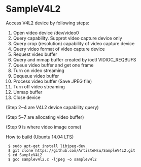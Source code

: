 # SampleV4L2

Access V4L2 device by following steps:
 1. Open video device /dev/video0
 2. Query capability. Supprot video capture device only
 3. Query crop (resolution) capability of video capture device
 4. Query video format of video capture device
 5. Request video buffer
 6. Query and mmap buffer created by ioctl VIDIOC_REQBUFS
 7. Queue video buffer and get one frame
 8. Turn on video streaming
 9. Dequeue video buffer
 10. Process video buffer (Save JPEG file)
 11. Turn off video streaming
 12. Unmap buffer
 13. Close device
 
(Step 2~4 are V4L2 device capability query)

(Step 5~7 are allocating video buffer)

(Step 9 is where video image come)

How to build (Ubuntu 14.04 LTS)
 
     $ sudo apt-get install libjpeg-dev
     $ git clone https://github.com/ArtisteHsu/SampleV4L2.git
     $ cd SampleV4L2
     $ gcc samplev4l2.c -ljpeg -o samplev4l2
